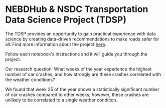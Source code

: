 # NEBDHub & NSDC Transportation Data Science Project (TDSP)

The TDSP provides an opportunity to gain practical experience with data science by creating data-driven recommendations to make roads safer for all. Find more information about the project [here](https://nebigdatahub.org/nsdc/tdsp/).

Follow each notebook's instructions and it will guide you through the project.

Our research question: What weeks of the year experience the highest number of car crashes, and how strongly are these crashes correlated with the weather conditions?

We found that week 25 of the year shows a statistically significant number of car crashes compared to other weeks; however, these crashes are unlikely to be correlated to a single weather condition.
